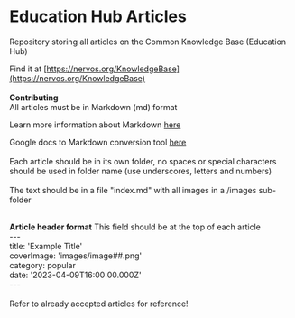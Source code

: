 # Education Hub Articles

Repository storing all articles on the Common Knowledge Base (Education Hub) <br>

Find it at [https://nervos.org/KnowledgeBase](https://nervos.org/KnowledgeBase) <br>
<br>
**Contributing**<br>
All articles must be in Markdown (md) format <br>

Learn more information about Markdown [here](https://www.markdownguide.org/getting-started/) <br>

Google docs to Markdown conversion tool [here](https://workspace.google.com/marketplace/app/docs_to_markdown/700168918607) <br>
<br>
Each article should be in its own folder, no spaces or special characters should be used in folder name (use underscores, letters and numbers)<br>
<br>
The text should be in a file "index.md" with all images in a /images sub-folder<br>
<br>

**Article header format** This field should be at the top of each article<br>
--- <br>
title: 'Example Title' <br>
coverImage: 'images/image##.png' <br>
category: popular <br>
date: '2023-04-09T16:00:00.000Z' <br>
--- <br>
<br>
Refer to already accepted articles for reference!
